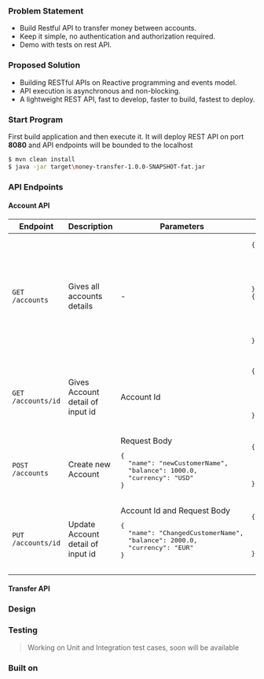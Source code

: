 ### Problem Statement
- Build Restful API to transfer money between accounts.
- Keep it simple, no authentication and authorization required.
- Demo with tests on rest API.

### Proposed Solution
- Building RESTful APIs on Reactive programming and events model.
- API execution is asynchronous and non-blocking.
- A lightweight REST API, fast to develop, faster to build, fastest to deploy.


### Start Program
First build application and then execute it. It will deploy REST API on port **8080** and API endpoints will be bounded to the localhost

```sh
$ mvn clean install
$ java -jar target\money-transfer-1.0.0-SNAPSHOT-fat.jar
```

### API Endpoints

#### Account API
<table>
   <thead>
      <tr>
         <th>Endpoint</th>
         <th>Description</th>
         <th>Parameters</th>
         <th>Response</th>
      </tr>
   </thead>
   <tbody>
      <tr>
         <td><code>GET /accounts</code></td>
         <td>Gives all accounts details</td>
         <td>-</td>
         <td>
            <pre>
{
  "accountId": 15671753194731,
  "name": "Laxman",
  "balance": 1000.0,
  "currency": "USD",
  "createdTime": "2019-08-25T13:52Z"
},
{
  "accountId": 15671753194732,
  "name": "CustomerName",
  "balance": 1000.0,
  "currency": "USD",
  "createdTime": "2019-08-25T13:52Z"
}
            </pre>
         </td>
      </tr>
      <tr>
         <td><code>GET /accounts/id </code></td>
         <td>Gives Account detail of input id</td>
         <td>Account Id</td>
         <td>
            <pre>
{
  "accountId": 15671753194731,
  "name": "Laxman",
  "balance": 1000.0,
  "currency": "USD",
  "createdTime": "2019-08-25T13:52Z"
}
            </pre>
         </td>
      </tr>
      <tr>
         <td><code>POST /accounts </code></td>
         <td>Create new Account</td>
         <td> Request Body           
            <pre>
{ 
  "name": "newCustomerName",
  "balance": 1000.0,
  "currency": "USD"
}
            </pre></td>
         <td>
            <pre>
{
  "message": "Account successfully created",
  "status": 200,
  "accountId": 6425165732534687307,
  "createdOn": "2019-08-25T13:35Z"
}
            </pre>
         </td>
      </tr>
      <tr>
         <td><code>PUT /accounts/id </code></td>
         <td>Update Account detail of input id</td>
         <td> Account Id and
        Request Body           
            <pre>
{ 
  "name": "ChangedCustomerName",
  "balance": 2000.0,
  "currency": "EUR"
}
            </pre>
        </td>
         <td>
            <pre>
{
  "message": "Account successfully updated",
  "status": 200,
  "accountId": 6425165732534687307,
  "createdOn": "2019-08-25T13:35Z"
}
            </pre>
         </td>
      </tr>
   </tbody>
</table>

#### Transfer API


### Design


### Testing
> Working on Unit and Integration test cases, soon will be available

### Built on
